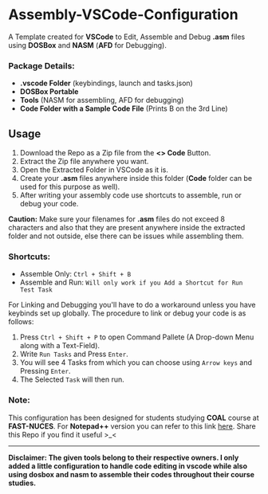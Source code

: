 # Assembly-VSCode-Configuration
A Template created for **VSCode** to Edit, Assemble and Debug **.asm** files using **DOSBox** and **NASM** (**AFD** for Debugging).

### Package Details:
- **.vscode Folder** (keybindings, launch and tasks.json)
- **DOSBox Portable**
- **Tools** (NASM for assembling, AFD for debugging)
- **Code Folder with a Sample Code File** (Prints B on the 3rd Line)

## Usage
1. Download the Repo as a Zip file from the **<> Code** Button.
2. Extract the Zip file anywhere you want.
3. Open the Extracted Folder in VSCode as it is.
4. Create your **.asm** files anywhere inside this folder (**Code** folder can be used for this purpose as well).
5. After writing your assembly code use shortcuts to assemble, run or debug your code.

**Caution:** Make sure your filenames for **.asm** files do not exceed 8 characters and also that they are present anywhere inside the extracted folder and not outside, else there can be issues while assembling them.

### Shortcuts:
- Assemble Only:      `Ctrl + Shift + B`
- Assemble and Run:   `Will only work if you Add a Shortcut for Run Test Task`

For Linking and Debugging you'll have to do a workaround unless you have keybinds set up globally. The procedure to link or debug your code is as follows:
1. Press `Ctrl + Shift + P` to open Command Pallete (A Drop-down Menu along with a Text-Field).
2. Write `Run Tasks` and Press `Enter`.
3. You will see 4 Tasks from which you can choose using `Arrow keys` and Pressing `Enter`.
4. The Selected `Task` will then run.


### Note:
This configuration has been designed for students studying **COAL** course at **FAST-NUCES**. For **Notepad++** version you can refer to this link [here](https://github.com/ASD0x41/Assembly-Programming-Package/tree/main). Share this Repo if you find it useful >_<

---

**Disclaimer: The given tools belong to their respective owners. I only added a little configuration to handle code editing in vscode while also using dosbox and nasm to assemble their codes throughout their course studies.**